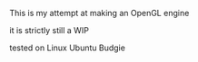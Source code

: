 This is my attempt at making an OpenGL engine

it is strictly still a WIP

tested on Linux Ubuntu Budgie 
